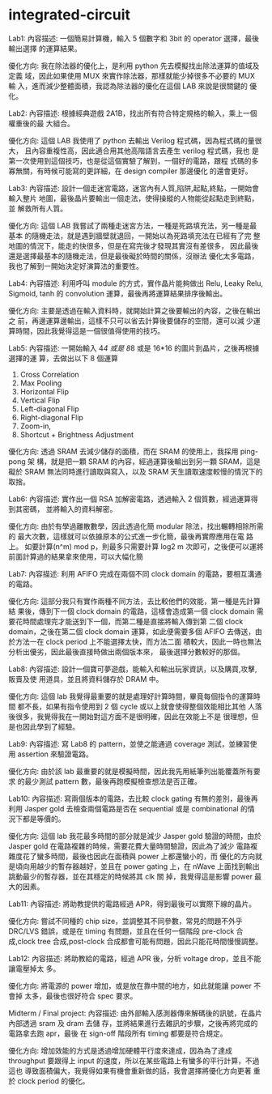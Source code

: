 # integrated-circuit
Lab1:
內容描述:
一個簡易計算機，輸入 5 個數字和 3bit 的 operator 選擇，最後輸出選擇
的運算結果。

優化方向:
我在除法器的優化上，是利用 python 先去模擬找出除法運算的值域及定義
域，因此如果使用 MUX 來實作除法器，那樣就能少掉很多不必要的 MUX 輸
入，進而減少整體面積，我認為除法器的優化在這個 LAB 來說是很關鍵的
優化。

Lab2:
內容描述:
根據經典遊戲 2A1B，找出所有符合特定規格的輸入，乘上一個權重後的最
大組合。

優化方向:
這個 LAB 我使用了 python 去輸出 Verilog 程式碼，因為程式碼的量很大，
且內容重複性高，因此適合用其他高階語言去產生 verilog 程式碼，我也
是第一次使用到這個技巧，也是從這個實驗了解到，一個好的電路，跟程
式碼的多寡無關，有時候可能寫的更詳細，在 design compiler 那邊優化
的還會更好。

Lab3:
內容描述:
設計一個走迷宮電路，迷宮內有人質,陷阱,起點,終點，一開始會輸入整片
地圖，最後晶片要輸出一個走法，使得操縱的人物能從起點走到終點，並
解救所有人質。

優化方向:
這個 LAB 我嘗試了兩種走迷宮方法，一種是死路填充法，另一種是最基本
的隨機走法，就是遇到牆壁就退回，一開始以為死路填充法在已經有了完
整地圖的情況下，能走的快很多，但是在寫完後才發現其實沒有差很多，
因此最後還是選擇最基本的隨機走法，但是最後礙於時間的關係，沒辦法
優化太多電路，我也了解到一開始決定好演算法的重要性。

Lab4:
內容描述:
利用呼叫 module 的方式，實作晶片能夠做出 Relu, Leaky Relu, Sigmoid,
tanh 的 convolution 運算，最後再將運算結果排序後輸出。

優化方向:
主要是透過在輸入資料時，就開始計算之後要輸出的內容，之後在輸出之
前，再邊運算邊輸出，這樣不只可以省去計算後要儲存的空間，還可以減
少運算時間，因此我覺得這是一個很值得使用的技巧。

Lab5:
內容描述:
一開始輸入 4*4 或是 8*8 或是 16*16 的圖片到晶片，之後再根據選擇的運
算，去做出以下 8 個運算
1. Cross Correlation
2. Max Pooling
3. Horizontal Flip
4. Vertical Flip
5. Left-diagonal Flip
6. Right-diagonal Flip
7. Zoom-in,
8. Shortcut + Brightness Adjustment

優化方向:
透過 SRAM 去減少儲存的面積，而在 SRAM 的使用上，我採用 ping-pong 架
構，就是把一顆 SRAM 的內容，經過運算後輸出到另一顆 SRAM，這是礙於
SRAM 無法同時進行讀取與寫入，以及 SRAM 天生讀取速度較慢的情況下的
取捨。

Lab6:
內容描述:
實作出一個 RSA 加解密電路，透過輸入 2 個質數，經過運算得到其密碼，
並將輸入的資料解密。

優化方向:
由於有學過離散數學，因此透過化簡 modular 除法，找出輾轉相除所需的
最大次數，這樣就可以依據原本的公式進一步化簡，最後再實際應用在電
路上。
如要計算(n^m) mod p，則最多只需要計算 log2 m 次即可，之後便可以運將
前面計算過的結果拿來使用，可以大幅化簡

Lab7:
內容描述:
利用 AFIFO 完成在兩個不同 clock domain 的電路，要相互溝通的電路。

優化方向:
這部分我只有實作兩種不同方法，去比較他們的效能，第一種是先計算結
果後，傳到下一個 clock domain 的電路，這樣會造成第一個 clock
domain 需要花時間處理完才能送到下一個，而第二種是直接將輸入傳到第
二個 clock domain，之後在第二個 clock domain 運算，如此便需要多個
AFIFO 去傳送，由於方法一在 clock period 上不能選擇太快，而方法二面
積較大，因此一時也無法分析出優劣，因此最後直接時做出兩個版本來，
最後選擇分數較好的那個。

Lab8:
內容描述:
設計一個寶可夢遊戲，能輸入和輸出玩家資訊，以及購買,攻擊,販賣及使
用道具，並且將資料儲存於 DRAM 中。

優化方向:
這個 lab 我覺得最重要的就是處理好計算時間，畢竟每個指令的運算時間
都不長，如果有指令使用到 2 個 cycle 或以上就會使得整個效能相比其他
人落後很多，我覺得我在一開始對這方面不是很明確，因此在效能上不是
很理想，但是也因此學到了經驗。

Lab9:
內容描述:
寫 Lab8 的 pattern，並使之能通過 coverage 測試，並練習使用 assertion
來驗證電路。

優化方向:
由於該 lab 最重要的就是模擬時間，因此我先用紙筆列出能覆蓋所有要求
的最少測試 pattern 數，最後再跑模擬檢查想法是否正確。

Lab10:
內容描述:
寫兩個版本的電路，去比較 clock gating 有無的差別，最後再利用
Jasper gold 去檢查兩個電路是否在 sequential 或是 combinational 的情
況下都是等價的。

優化方向:
這個 lab 我花最多時間的部分就是減少 Jasper gold 驗證的時間，由於
Jasper gold 在電路複雜的時候，需要花費大量時間驗證，因此為了減少
電路複雜度花了蠻多時間，最後也因此在面積與 power 上都還蠻小的，而
優化的方向就是頃向用越少的暫存器越好，並且在 power gating 上，在
nWave 上面找到輸出跳動最少的暫存器，並在其穩定的時候將其 clk 關
掉，我覺得這是影響 power 最大的因素。

Lab11:
內容描述:
將助教提供的電路經過 APR，得到最後可以實際下線的晶片。

優化方向:
嘗試不同種的 chip size，並調整其不同參數，常見的問題不外乎 DRC/LVS
錯誤，或是在 timing 有問題，並且在任何一個階段 pre-clock 合成,clock
tree 合成,post-clock 合成都會可能有問題，因此只能花時間慢慢調整。

Lab12:
內容描述:
將助教給的電路，經過 APR 後，分析 voltage drop，並且不能讓電壓掉太
多。

優化方向:
將電源的 power 增加，或是放在靠中間的地方，如此就能讓 power 不會掉
太多，最後也很好符合 spec 要求。


Midterm / Final project:
內容描述:
由外部輸入感測器傳來解碼後的訊號，在晶片內部透過 sram 及 dram 去儲
存，並將結果進行去雜訊的步驟，之後再將完成的電路拿去跑 apr，最後
在 sign-off 階段所有 timing 都要是符合規定。

優化方向:
增加效能的方式是透過增加硬體平行度來達成，因為為了達成 throughput
要跟得上 input 的速度，所以在某些電路上有蠻多的平行計算，不過這也
導致面積偏大，我覺得如果有機會重新做的話，我會選擇將優化方向更著
重於 clock period 的優化。

